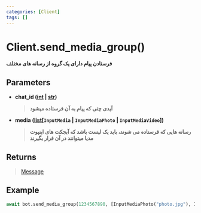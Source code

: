 ```yaml
---
categories: [Client]
tags: []
---
```


<h1>Client.<strong>send_media_group()</strong></h1>

<p align="left" dir="rtl"><strong>فرستادن پیام دارای یک گروه از رسانه های مختلف</strong></p>

<h2>Parameters</h2>

<ul>
<li><strong>chat_id (<a href="https://docs.python.org/3/library/functions.html#int">int</a> | <a href="https://docs.python.org/3/library/stdtypes.html#str">str</a>)</strong><blockquote dir="rtl">
<p><strong>آیدی چتی که پیام به آن فرستاده میشود</strong></p>
</blockquote>
</li>
</ul>
<ul>
<li><strong>media (<a href="https://docs.python.org/3/library/stdtypes.html#list">list</a>[<code>InputMedia</code> | <code>InputMediaPhoto</code> | <code>InputMediaVideo</code>])</strong><blockquote dir="rtl">
<p><strong>رسانه هایی که فرستاده می شوند، باید یک لیست باشد که آبجکت های اینپوت مدیا میتوانند در آن فرار بگیرند</strong></p>
</blockquote>
</li>
</ul>

<h2>Returns</h2>

<blockquote>
<p><a href="balethon.ir/posts/message">Message</a></p>
</blockquote>

<h2>Example</h2>

```python
await bot.send_media_group(1234567890, [InputMediaPhoto("photo.jpg"), InputMediaVideo("video.mp4")])
```